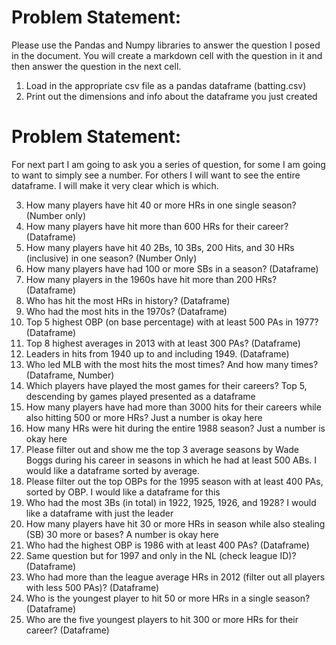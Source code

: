 
# Problem Statement:
Please use the Pandas and Numpy libraries to answer the question I posed in the document.  You will create a markdown cell with the question in it and then answer the question in the next cell.  

1)	Load in the appropriate csv file as a pandas dataframe (batting.csv)
2)	Print out the dimensions and info about the dataframe you just created

# Problem Statement: 
For next part I am going to ask you a series of question, for some I am going to want to simply see a number.  For others I will want to see the entire dataframe.  I will make it very clear which is which.

3)	How many players have hit 40 or more HRs in one single season? (Number only)
4)	How many players have hit more than 600 HRs for their career? (Dataframe)
5)	How many players have hit 40 2Bs, 10 3Bs, 200 Hits, and 30 HRs (inclusive) in one season? (Number Only)
6)	How many players have had 100 or more SBs in a season? (Dataframe)
7)	How many players in the 1960s have hit more than 200 HRs? (Dataframe)
8)	Who has hit the most HRs in history? (Dataframe)
9)	Who had the most hits in the 1970s? (Dataframe)
10)	Top 5 highest OBP (on base percentage) with at least 500 PAs in 1977?  (Dataframe)
11)	Top 8 highest averages in 2013 with at least 300 PAs? (Dataframe)
12)	Leaders in hits from 1940 up to and including 1949. (Dataframe)
13)	Who led MLB with the most hits the most times?  And how many times?  (Dataframe, Number)
14) Which players have played the most games for their careers?  Top 5, descending by games played presented as a dataframe
15) How many players have had more than 3000 hits for their careers while also hitting 500 or more HRs?  Just a number is okay here
16) How many HRs were hit during the entire 1988 season?  Just a number is okay here
17) Please filter out and show me the top 3 average seasons by Wade Boggs during his career in seasons in which he had at least 500 ABs.  I would like a dataframe sorted by average.
18) Please filter out the top OBPs for the 1995 season with at least 400 PAs, sorted by OBP.  I would like a dataframe for this
19) Who had the most 3Bs (in total) in 1922, 1925, 1926, and 1928?  I would like a dataframe with just the leader
20) How many players have hit 30 or more HRs in season while also stealing (SB) 30 more or bases?  A number is okay here
21) Who had the highest OBP is 1986 with at least 400 PAs? (Dataframe)
22) Same question but for 1997 and only in the NL (check league ID)? (Dataframe)
23) Who had more than the league average HRs in 2012 (filter out all players with less 500 PAs)? (Dataframe)
24) Who is the youngest player to hit 50 or more HRs in a single season? (Dataframe)
25) Who are the five youngest players to hit 300 or more HRs for their career? (Dataframe)





